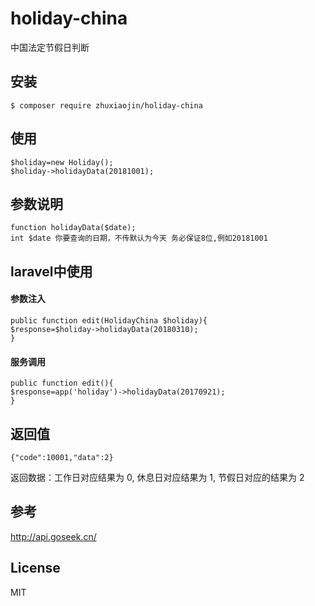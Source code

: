 # holiday-china

中国法定节假日判断

## 安装

```shell
$ composer require zhuxiaojin/holiday-china  
```

## 使用
```
$holiday=new Holiday();
$holiday->holidayData(20181001);
```
## 参数说明
```
function holidayData($date);
int $date 你要查询的日期，不传默认为今天 务必保证8位,例如20181001

```
## laravel中使用
#### 参数注入
```
public function edit(HolidayChina $holiday){
$response=$holiday->holidayData(20180310);
}
```
#### 服务调用
``` 
public function edit(){
$response=app('holiday')->holidayData(20170921);
}
```
## 返回值
```
{"code":10001,"data":2}
```
返回数据：工作日对应结果为 0, 休息日对应结果为 1, 节假日对应的结果为 2 

## 参考
http://api.goseek.cn/
## License

MIT